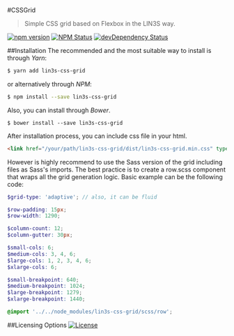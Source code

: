 #CSSGrid
> Simple CSS grid based on Flexbox in the LIN3S way.

[![npm version](https://img.shields.io/npm/v/lin3s-css-grid.svg?style=flat-square)](https://www.npmjs.com/package/lin3s-css-grid)
[![NPM Status](http://img.shields.io/npm/dm/lin3s-css-grid.svg?style=flat-square)](https://www.npmjs.org/package/lin3s-css-grid)
[![devDependency Status](https://img.shields.io/david/LIN3S/CSSGrid.svg?style=flat-square)](https://david-dm.org/LIN3S/CSSGrid#info=dependencies)

##Installation
The recommended and the most suitable way to install is through *Yarn*:
```bash
$ yarn add lin3s-css-grid
```
or alternatively through *NPM*:
```bash
$ npm install --save lin3s-css-grid
```
Also, you can install through *Bower*.
```shell
$ bower install --save lin3s-css-grid
```

After installation process, you can include css file in your html.
```html
<link href="/your/path/lin3s-css-grid/dist/lin3s-css-grid.min.css" type="text/css" rel="stylesheet">
```
However is highly recommend to use the Sass version of the grid including files as Sass's imports.
The best practice is to create a row.scss component that wraps all the grid generation logic. Basic example can be the
following code:

```scss
$grid-type: 'adaptive'; // also, it can be fluid

$row-padding: 15px;
$row-width: 1290;

$column-count: 12;
$column-gutter: 30px;

$small-cols: 6;
$medium-cols: 3, 4, 6;
$large-cols: 1, 2, 3, 4, 6;
$xlarge-cols: 6;

$small-breakpoint: 640;
$medium-breakpoint: 1024;
$large-breakpoint: 1279;
$xlarge-breakpoint: 1440;

@import '../../node_modules/lin3s-css-grid/scss/row';
```

##Licensing Options
[![License](https://img.shields.io/badge/License-MIT-yellowgreen.svg?style=flat-square)](https://github.com/LIN3S/CSSGrid/blob/master/LICENSE)
